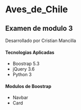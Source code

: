 # Aves_de_Chile

## Examen de modulo 3
Desarrollado por Cristian Mancilla
#### Tecnologias Aplicadas
- Boostrap 5.3
- jQuery 3.6
- Python 3

#### Modulos de Boostrap
- Navbar
- Card
